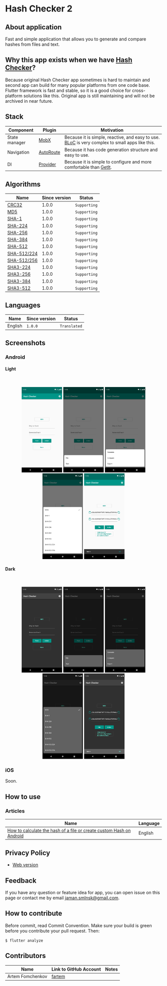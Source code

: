 # Hash Checker 2

## About application

Fast and simple application that allows you to generate and compare hashes from files and text.

## Why this app exists when we have [Hash Checker](https://github.com/hash-checker/hash-checker)?

Because original Hash Checker app sometimes is hard to maintain and second app can build for many popular platforms from
one code base. Flutter framework is fast and stable, so it is a good choice for cross-platform solutions like this.
Original app is still maintaining and will not be archived in near future.

## Stack

| Component     | Plugin                                  | Motivation                                                                                                             |
|---------------|-----------------------------------------|------------------------------------------------------------------------------------------------------------------------|
| State manager | [MobX](https://pub.dev/mobx)            | Because it is simple, reactive, and easy to use. [BLoC](https://pub.dev/bloc) is very complex to small apps like this. |
| Navigation    | [AutoRoute](https://pub.dev/auto_route) | Because it has code generation structure and easy to use.                                                              |
| DI            | [Provider](https://pub.dev/provider)    | Because it is simple to configure and more comfortable than [GetIt](https://pub.dev/get_it).                           |

## Algorithms

| Name                                               | Since version | Status       |
|----------------------------------------------------|---------------|--------------|
| [CRC32](https://en.wikipedia.org/wiki/CRC32)       | 1.0.0         | `Supporting` |
| [MD5](https://en.wikipedia.org/wiki/MD5)           | 1.0.0         | `Supporting` |
| [SHA-1](https://en.wikipedia.org/wiki/SHA-1)       | 1.0.0         | `Supporting` |
| [SHA-224](https://en.wikipedia.org/wiki/SHA-2)     | 1.0.0         | `Supporting` |
| [SHA-256](https://en.wikipedia.org/wiki/SHA-2)     | 1.0.0         | `Supporting` |
| [SHA-384](https://en.wikipedia.org/wiki/SHA-2)     | 1.0.0         | `Supporting` |
| [SHA-512](https://en.wikipedia.org/wiki/SHA-2)     | 1.0.0         | `Supporting` |
| [SHA-512/224](https://en.wikipedia.org/wiki/SHA-2) | 1.0.0         | `Supporting` |
| [SHA-512/256](https://en.wikipedia.org/wiki/SHA-2) | 1.0.0         | `Supporting` |
| [SHA3-224](https://en.wikipedia.org/wiki/SHA-3)    | 1.0.0         | `Supporting` |
| [SHA3-256](https://en.wikipedia.org/wiki/SHA-3)    | 1.0.0         | `Supporting` |
| [SHA3-384](https://en.wikipedia.org/wiki/SHA-3)    | 1.0.0         | `Supporting` |
| [SHA3-512](https://en.wikipedia.org/wiki/SHA-3)    | 1.0.0         | `Supporting` |

## Languages

| Name    | Since version | Status       |
|---------|---------------|--------------|
| English | `1.0.0`       | `Translated` |

## Screenshots

### Android

#### Light

<br/>
<p align="center">
  <img src="media/screenshots/android/light/screenshot_01.png" width="130" />
  <img src="media/screenshots/android/light/screenshot_02.png" width="130" />
  <img src="media/screenshots/android/light/screenshot_03.png" width="130" />
  <img src="media/screenshots/android/light/screenshot_04.png" width="130" />
  <img src="media/screenshots/android/light/screenshot_05.png" width="130" />
</p>

#### Dark

<br/>
<p align="center">
  <img src="media/screenshots/android/dark/screenshot_01.png" width="130" />
  <img src="media/screenshots/android/dark/screenshot_02.png" width="130" />
  <img src="media/screenshots/android/dark/screenshot_03.png" width="130" />
  <img src="media/screenshots/android/dark/screenshot_04.png" width="130" />
  <img src="media/screenshots/android/dark/screenshot_05.png" width="130" />
</p>

### iOS

Soon.

## How to use

### Articles

| Name                                                                                                                                                                               | Language |
|------------------------------------------------------------------------------------------------------------------------------------------------------------------------------------|----------|
| [How to calculate the hash of a file or create custom Hash on Android](https://www.how2shout.com/how-to/how-to-calculate-the-hash-of-a-file-or-create-custom-hash-on-android.html) | English  |

## Privacy Policy

- [Web version](https://hash-checker.github.io/hash-checker-2-privacy-policy.io/)

## Feedback

If you have any question or feature idea for app, you can open issue on this page or contact me by email
jaman.smlnsk@gmail.com.

## How to contribute

Before commit, read Commit Convention. Make sure your build is green before you contribute your pull request. Then:

```shell
$ flutter analyze
```

## Contributors

| Name             | Link to GitHub Account              | Notes |
|------------------|-------------------------------------|-------|
| Artem Fomchenkov | [fartem](https://github.com/fartem) |       |
